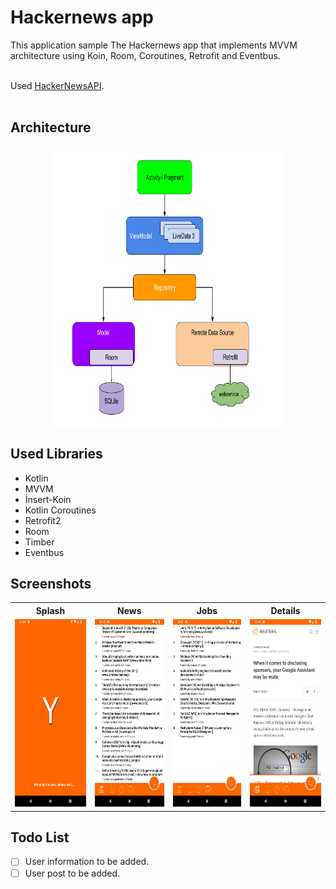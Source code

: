 # Hackernews app

This application sample The Hackernews app that implements MVVM architecture using Koin, Room, Coroutines, Retrofit and Eventbus. <br><br>

Used <a href="https://github.com/HackerNews/API">HackerNewsAPI</a>. <br><br>



<h2> Architecture</h2>

<center>
<img align="center" src="screenshot/mvvm.png" width="375" height="450" />
</p>
</center>


<H2>Used Libraries</H2>

- Kotlin
- MVVM
- İnsert-Koin
- Kotlin Coroutines
- Retrofit2
- Room
- Timber
- Eventbus



<h2> Screenshots </h2>

<table>
  <tr>
    <th><b>Splash</b></th>
    <th><b>News</b></th>
    <th><b>Jobs</b> </th>
    <th><b>Details</b> </th>
  
  </tr>
  <tr>
    <td>
      <img src="screenshot/launch.png" width="150" height="300" /></td>
    <td>
      <img src="screenshot/news.png" width="150" height="300" />
    </td>
   <td>
      <img src="screenshot/job.png" width="150" height="300" />
    </td>
    <td>
      <img src="screenshot/newdetails.png" width="150" height="300" />
    </td>
  </tr>
</table>



<h2> Todo List </h2>

- [ ] User information to be added.
- [ ] User post to be added. 